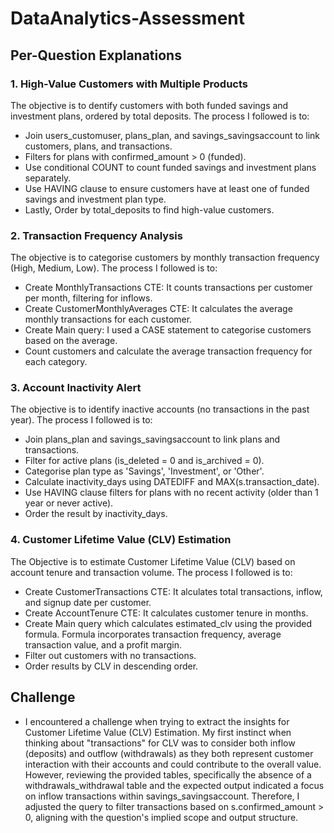 # DataAnalytics-Assessment
## Per-Question Explanations
### 1.  High-Value Customers with Multiple Products
The objective is to dentify customers with both funded savings and investment plans, ordered by total deposits.
The process I followed is to:
- Join users_customuser, plans_plan, and savings_savingsaccount to link customers, plans, and transactions.
- Filters for plans with confirmed_amount > 0 (funded).
- Use conditional COUNT to count funded savings and investment plans separately.
- Use HAVING clause to ensure customers have at least one of funded savings and investment plan type.
- Lastly, Order by total_deposits to find high-value customers.
### 2. Transaction Frequency Analysis
The objective is to categorise customers by monthly transaction frequency (High, Medium, Low). The process I followed is to:
- Create MonthlyTransactions CTE: It counts transactions per customer per month, filtering for inflows.
- Create CustomerMonthlyAverages CTE: It calculates the average monthly transactions for each customer.
- Create Main query: I used a CASE statement to categorise customers based on the average.
- Count customers and calculate the average transaction frequency for each category.
### 3. Account Inactivity Alert
The objective is to identify inactive accounts (no transactions in the past year). The process I followed is to:
- Join plans_plan and savings_savingsaccount to link plans and transactions.
- Filter for active plans (is_deleted = 0 and is_archived = 0).
- Categorise plan type as 'Savings', 'Investment', or 'Other'.
- Calculate inactivity_days using DATEDIFF and MAX(s.transaction_date).
- Use HAVING clause filters for plans with no recent activity (older than 1 year or never active).
- Order the result by inactivity_days.
### 4. Customer Lifetime Value (CLV) Estimation
The Objective is to estimate Customer Lifetime Value (CLV) based on account tenure and transaction volume. The process I followed is to:
- Create CustomerTransactions CTE: It alculates total transactions, inflow, and signup date per customer.
- Create AccountTenure CTE: It calculates customer tenure in months.
- Create Main query which calculates estimated_clv using the provided formula. Formula incorporates transaction frequency, average transaction value, and a profit margin.
- Filter out customers with no transactions.
- Order results by CLV in descending order.
## Challenge
- I encountered a challenge when trying to extract the insights for Customer Lifetime Value (CLV) Estimation. My first instinct when thinking about "transactions" for CLV was to consider both inflow (deposits) and outflow (withdrawals) as they both represent customer interaction with their accounts and could contribute to the overall value. However, reviewing the provided tables, specifically the absence of a withdrawals_withdrawal table and the expected output indicated a focus on inflow transactions within savings_savingsaccount.
Therefore, I adjusted the query to filter transactions based on s.confirmed_amount > 0, aligning with the question's implied scope and output structure.
